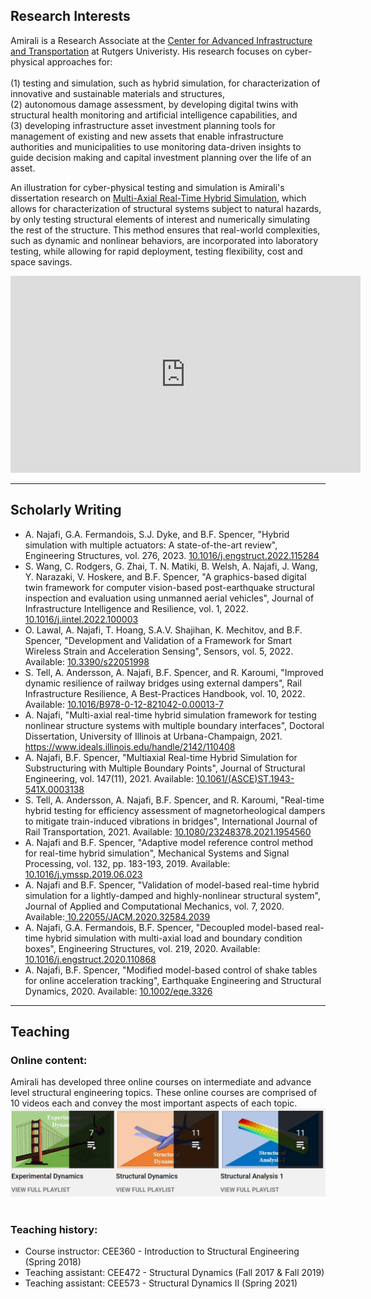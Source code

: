 ## Research Interests

Amirali is a Research Associate at the <a href="https://cait.rutgers.edu/"> Center for Advanced Infrastructure and Transportation</a> at Rutgers Univeristy. His research focuses on cyber-physical approaches for: <br><br>
(1) testing and simulation, such as hybrid simulation, for characterization of innovative and sustainable materials and structures, <br>
(2) autonomous damage assessment, by developing digital twins with structural health monitoring and artificial intelligence capabilities, and <br>
(3) developing infrastructure asset investment planning tools for management of existing and new assets that enable infrastructure authorities and municipalities to use monitoring data-driven insights to guide decision making and capital investment planning over the life of an asset. 

An illustration for cyber-physical testing and simulation is Amirali's dissertation research on <a href="http://hdl.handle.net/2142/110408"> Multi-Axial Real-Time Hybrid Simulation</a>, which allows for characterization of structural systems subject to natural hazards, by only testing structural elements of interest and numerically simulating the rest of the structure. This method ensures that real-world complexities, such as dynamic and nonlinear behaviors, are incorporated into laboratory testing, while allowing for rapid deployment, testing flexibility, cost and space savings.

<iframe width="560" height="315" src="https://www.youtube.com/embed/zzkvsCbmaf4" title="YouTube video player" frameborder="0" allow="accelerometer; autoplay; clipboard-write; encrypted-media; gyroscope; picture-in-picture" allowfullscreen></iframe>

---

## Scholarly Writing
- A. Najafi, G.A. Fermandois, S.J. Dyke, and B.F. Spencer, "Hybrid simulation with multiple actuators: A state-of-the-art review", Engineering Structures, vol. 276, 2023. <a href="https://www.sciencedirect.com/science/article/abs/pii/S0141029622013608"> 10.1016/j.engstruct.2022.115284</a>
- S. Wang, C. Rodgers, G. Zhai, T. N. Matiki, B. Welsh, A. Najafi, J. Wang, Y. Narazaki, V. Hoskere, and B.F. Spencer, "A graphics-based digital twin framework for computer vision-based post-earthquake structural inspection and evaluation using unmanned aerial vehicles", Journal of Infrastructure Intelligence and Resilience, vol. 1, 2022. <a href="https://www.sciencedirect.com/science/article/pii/S2772991522000032"> 10.1016/j.iintel.2022.100003</a>
- O. Lawal, A. Najafi, T. Hoang, S.A.V. Shajihan, K. Mechitov, and B.F. Spencer, "Development and Validation of a Framework for Smart Wireless Strain and Acceleration Sensing", Sensors, vol. 5, 2022. Available: <a href="https://www.mdpi.com/1424-8220/22/5/1998"> 10.3390/s22051998</a>
- S. Tell, A. Andersson, A. Najafi, B.F. Spencer, and R. Karoumi, "Improved dynamic resilience of railway bridges using external dampers", Rail Infrastructure Resilience, A Best-Practices Handbook, vol. 10, 2022. Available: <a href="https://www.sciencedirect.com/science/article/pii/B9780128210420000137"> 10.1016/B978-0-12-821042-0.00013-7</a>
- A. Najafi, "Multi-axial real-time hybrid simulation framework for testing nonlinear structure systems with multiple boundary interfaces", Doctoral Dissertation, University of Illinois at Urbana-Champaign, 2021. <a href="http://hdl.handle.net/2142/110408"> https://www.ideals.illinois.edu/handle/2142/110408</a>
- A. Najafi, B.F. Spencer, "Multiaxial Real-time Hybrid Simulation for Substructuring with Multiple Boundary Points", Journal of Structural Engineering, vol. 147(11), 2021. Available: <a href="https://ascelibrary.org/doi/full/10.1061/%28ASCE%29ST.1943-541X.0003138"> 10.1061/(ASCE)ST.1943-541X.0003138</a>
- S. Tell, A. Andersson, A. Najafi, B.F. Spencer, and R. Karoumi, "Real-time hybrid testing for efficiency assessment of magnetorheological dampers to mitigate train-induced vibrations in bridges", International Journal of Rail Transportation, 2021. Available: <a href="https://www.tandfonline.com/doi/citedby/10.1080/23248378.2021.1954560?scroll=top&needAccess=true"> 10.1080/23248378.2021.1954560</a>
- A. Najafi and B.F. Spencer, "Adaptive model reference control method for real-time hybrid simulation", Mechanical Systems and Signal Processing, vol. 132, pp. 183-193, 2019. Available: <a href="https://www.sciencedirect.com/science/article/pii/S0888327019304066"> 10.1016/j.ymssp.2019.06.023</a> 
- A. Najafi and B.F. Spencer, "Validation of model-based real-time hybrid simulation for a lightly-damped and highly-nonlinear structural system", Journal of Applied and Computational Mechanics, vol. 7, 2020. Available:<a href="http://jacm.scu.ac.ir/article_15427_0.html"> 10.22055/JACM.2020.32584.2039</a> 
- A. Najafi, G.A. Fermandois, B.F. Spencer, "Decoupled model-based real-time hybrid simulation with multi-axial load and boundary condition boxes", Engineering Structures, vol. 219, 2020. Available:<a href="https://www.sciencedirect.com/science/article/pii/S0141029619344219"> 10.1016/j.engstruct.2020.110868</a> 
- A. Najafi, B.F. Spencer, "Modified model-based control of shake tables for online acceleration tracking", Earthquake Engineering and Structural Dynamics, 2020. Available: <a href="https://onlinelibrary.wiley.com/doi/full/10.1002/eqe.3326"> 10.1002/eqe.3326</a> 





---
## Teaching
### Online content: <br>
Amirali has developed three online courses on intermediate and advance level structural engineering topics. These online courses are comprised of 10 videos each and convey the most important aspects of each topic. 
<br>
[![Youtube Videos](teaching.jpg "Title")](https://www.youtube.com/user/amirali23/playlists?view_as=subscriber)
<br><br>
### Teaching history:
- Course instructor: CEE360 - Introduction to Structural Engineering (Spring 2018)
- Teaching assistant: CEE472 - Structural Dynamics (Fall 2017 & Fall 2019)
- Teaching assistant: CEE573 - Structural Dynamics II (Spring 2021)
<br><br>


